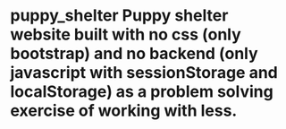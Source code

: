 # puppy_shelter Puppy shelter website built with no css (only bootstrap) and no backend (only javascript with sessionStorage and localStorage) as a problem solving exercise of working with less.
